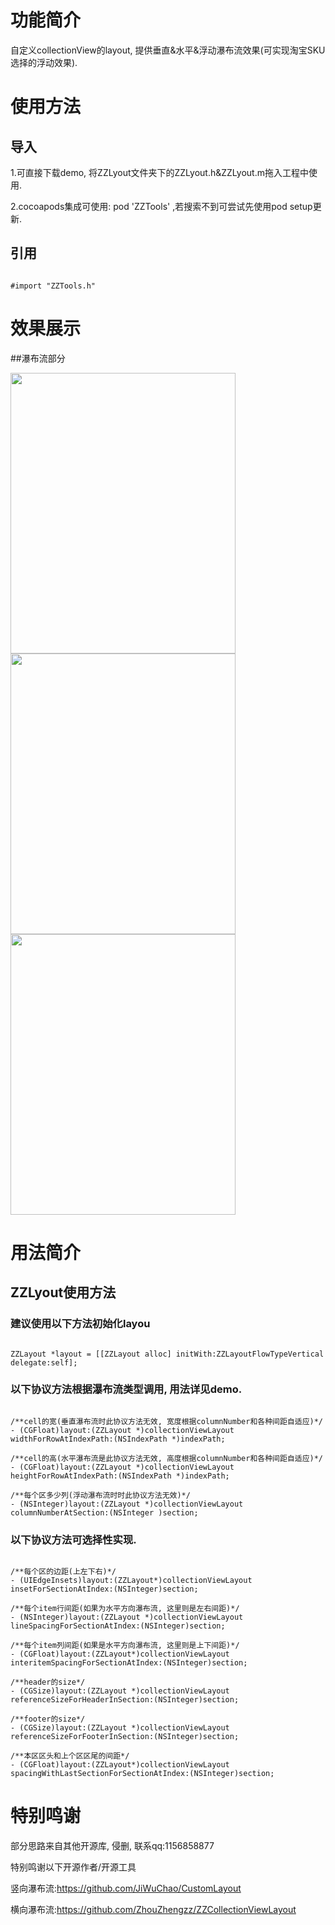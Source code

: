 # 功能简介
自定义collectionView的layout, 提供垂直&amp;水平&amp;浮动瀑布流效果(可实现淘宝SKU选择的浮动效果).

# 使用方法

## 导入
1.可直接下载demo, 将ZZLyout文件夹下的ZZLyout.h&ZZLyout.m拖入工程中使用.

2.cocoapods集成可使用: pod 'ZZTools' ,若搜索不到可尝试先使用pod setup更新.

## 引用
```

#import "ZZTools.h"

```

# 效果展示

##瀑布流部分

<img src="https://github.com/iOS-ZZ/ZZResources/blob/master/ZZResources/ZZLayout/%E5%9E%82%E7%9B%B4.gif" width="360" height="449"><img src="https://github.com/iOS-ZZ/ZZResources/blob/master/ZZResources/ZZLayout/%E6%B0%B4%E5%B9%B3.gif" width="360" height="449"><img src="https://github.com/iOS-ZZ/ZZResources/blob/master/ZZResources/ZZLayout/%E6%B5%AE%E5%8A%A8.gif" width="360" height="449">

# 用法简介

## ZZLyout使用方法

### 建议使用以下方法初始化layou

```

ZZLayout *layout = [[ZZLayout alloc] initWith:ZZLayoutFlowTypeVertical delegate:self];

```

### 以下协议方法根据瀑布流类型调用, 用法详见demo.
```

/**cell的宽(垂直瀑布流时此协议方法无效, 宽度根据columnNumber和各种间距自适应)*/
- (CGFloat)layout:(ZZLayout *)collectionViewLayout widthForRowAtIndexPath:(NSIndexPath *)indexPath;

/**cell的高(水平瀑布流是此协议方法无效, 高度根据columnNumber和各种间距自适应)*/
- (CGFloat)layout:(ZZLayout *)collectionViewLayout heightForRowAtIndexPath:(NSIndexPath *)indexPath;

/**每个区多少列(浮动瀑布流时时此协议方法无效)*/
- (NSInteger)layout:(ZZLayout *)collectionViewLayout columnNumberAtSection:(NSInteger )section;

```

### 以下协议方法可选择性实现.
```

/**每个区的边距(上左下右)*/
- (UIEdgeInsets)layout:(ZZLayout*)collectionViewLayout insetForSectionAtIndex:(NSInteger)section;

/**每个item行间距(如果为水平方向瀑布流, 这里则是左右间距)*/
- (NSInteger)layout:(ZZLayout *)collectionViewLayout lineSpacingForSectionAtIndex:(NSInteger)section;

/**每个item列间距(如果是水平方向瀑布流, 这里则是上下间距)*/
- (CGFloat)layout:(ZZLayout*)collectionViewLayout interitemSpacingForSectionAtIndex:(NSInteger)section;

/**header的size*/
- (CGSize)layout:(ZZLayout *)collectionViewLayout referenceSizeForHeaderInSection:(NSInteger)section;

/**footer的size*/
- (CGSize)layout:(ZZLayout *)collectionViewLayout referenceSizeForFooterInSection:(NSInteger)section;

/**本区区头和上个区区尾的间距*/
- (CGFloat)layout:(ZZLayout*)collectionViewLayout spacingWithLastSectionForSectionAtIndex:(NSInteger)section;

```

# 特别鸣谢

部分思路来自其他开源库, 侵删, 联系qq:1156858877

特别鸣谢以下开源作者/开源工具

竖向瀑布流:https://github.com/JiWuChao/CustomLayout

横向瀑布流:https://github.com/ZhouZhengzz/ZZCollectionViewLayout
